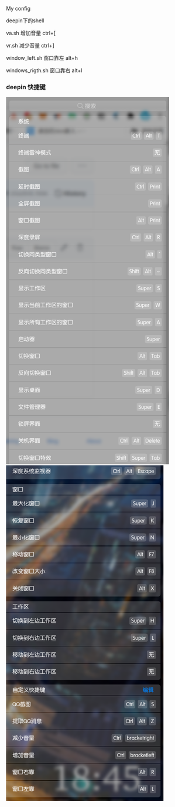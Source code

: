 My config

deepin下的shell

va.sh 增加音量 ctrl+[

vr.sh 减少音量 ctrl+]

window_left.sh 窗口靠左 alt+h

windows_rigth.sh 窗口靠右 alt+l

### deepin 快捷键
![shortcut_1](deepin_shortcut_1.png)
![shortcut_2](deepin_shortcut_2.png)
